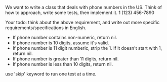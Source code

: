 We want to write a class that deals with phone numbers in the US. Think of how 
to approach, write some tests, then implement it. 1 (123) 456-7890

Your todo: think about the above requirement, and write out more specific requirements/specifications in English. 

- If phone number contains non-numeric, return nil. 
- If phone number is 10 digits, assume it's valid.
- If phone number is 11 digit numberic, strip the 1. If it doesn't start with 1, return nil.
- If phone number is greater than 11 digits, return nil. 
- If phone number is less than 10 digits, return nil. 

use 'skip' keyword to run one test at a time. 